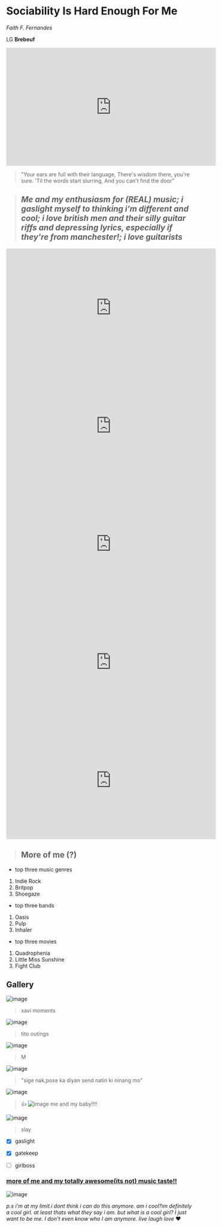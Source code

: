# Sociability Is Hard Enough For Me

*Faith F. Fernandes*

LG **Brebeuf**

<iframe width="560" height="315" src="https://www.youtube.com/embed/6oqXVx3sBOk" title="YouTube video player" frameborder="0" allow="accelerometer; autoplay; clipboard-write; encrypted-media; gyroscope; picture-in-picture; web-share" allowfullscreen></iframe>


> "Your ears are full with their language,
There's wisdom there, you're sure.
'Til the words start slurring,
And you can't find the door"



> ## ***Me and my enthusiasm for (REAL) music; i gaslight myself to thinking i'm different and cool; i love british men and their silly guitar riffs and depressing lyrics, especially if they're from manchester!; i  love guitarists***
 
 
 <iframe width="560" height="315" src="https://www.youtube.com/embed/pIwaw2QhBbM" title="YouTube video player" frameborder="0" allow="accelerometer; autoplay; clipboard-write; encrypted-media; gyroscope; picture-in-picture; web-share" allowfullscreen></iframe>
 
 <iframe width="560" height="315" src="https://www.youtube.com/embed/j8Y1XSukU3k" title="YouTube video player" frameborder="0" allow="accelerometer; autoplay; clipboard-write; encrypted-media; gyroscope; picture-in-picture; web-share" allowfullscreen></iframe>
 
 <iframe width="560" height="315" src="https://www.youtube.com/embed/NcJ0Vdig91Y" title="YouTube video player" frameborder="0" allow="accelerometer; autoplay; clipboard-write; encrypted-media; gyroscope; picture-in-picture; web-share" allowfullscreen></iframe>
 
 <iframe width="560" height="315" src="https://www.youtube.com/embed/6lyoAczdMSM" title="YouTube video player" frameborder="0" allow="accelerometer; autoplay; clipboard-write; encrypted-media; gyroscope; picture-in-picture; web-share" allowfullscreen></iframe>
 
 <iframe width="560" height="315" src="https://www.youtube.com/embed/7XFB4gl1Iok" title="YouTube video player" frameborder="0" allow="accelerometer; autoplay; clipboard-write; encrypted-media; gyroscope; picture-in-picture; web-share" allowfullscreen></iframe>
 
 > ## More of me (?)
 
 - top three music genres
 1. Indie Rock
 2. Britpop
 3. Shoegaze
 
 - top three bands
 1. Oasis
 2. Pulp
 3. Inhaler 

 - top three movies
 1. Quadrophenia
 2. Little Miss Sunshine
 3. Fight Club
 

 ## Gallery
 
![image](https://user-images.githubusercontent.com/122419160/213952411-9e82624c-3cb2-491b-ac6f-87ca0630b86a.png)
> xavi moments

![image](https://user-images.githubusercontent.com/122419160/213952438-519c89cb-3e59-40e3-b89b-4456f57611b3.png)
>tito outings

![image](https://user-images.githubusercontent.com/122419160/213952451-bfd44e45-e25f-4a68-bc28-8cfa690a73fe.png)
> M

![image](https://user-images.githubusercontent.com/122419160/213952490-4f5486c5-5440-4048-a8c3-781037624d30.png)
> "sige nak,pose ka diyan send natin ki ninang mo"

![image](https://user-images.githubusercontent.com/122419160/213952572-0d47f0be-0f7a-405e-b2d7-f8ecf4da0ead.png)
> 👍
![image](https://user-images.githubusercontent.com/122419160/213952595-08ff0c99-7793-4f07-9f09-be8ec0297d09.png)
> me and my baby!!!!

![image](https://user-images.githubusercontent.com/122419160/213952637-b763f2e0-17ef-41e7-a055-73821a669de0.png)
> slay



- [x] gaslight
- [x] gatekeep
- [ ] girlboss

 
 
### [more of me and my totally awesome(its not) music taste!!](https://open.spotify.com/user/31736ljgnaqbwlicmr2adsgp3xqa?si=f5b8e06cca13453b)

![image](https://user-images.githubusercontent.com/122419160/212816025-813d6301-e87d-498f-b01a-afb0a68880bb.png)

*p.s i'm at my limit.i dont think i can do this anymore. am i cool?im definitely a cool girl. at least thats what they say i am. but what is a cool girl?  I just want to be me. I don't even know who I am anymore. live laugh love* :heart:
